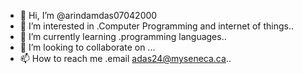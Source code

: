 - 👋 Hi, I’m @arindamdas07042000
- 👀 I’m interested in .Computer Programming and internet of things..
- 🌱 I’m currently learning .programming languages..
- 💞️ I’m looking to collaborate on ...
- 📫 How to reach me .email adas24@myseneca.ca..

<!---
arindamdas07042000/arindamdas07042000 is a ✨ special ✨ repository because its `README.md` (this file) appears on your GitHub profile.
You can click the Preview link to take a look at your changes.
--->
